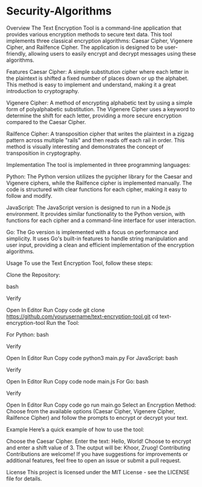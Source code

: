 # Security-Algorithms

Overview
The Text Encryption Tool is a command-line application that provides various encryption methods to secure text data. This tool implements three classical encryption algorithms: Caesar Cipher, Vigenere Cipher, and Railfence Cipher. The application is designed to be user-friendly, allowing users to easily encrypt and decrypt messages using these algorithms.

Features
Caesar Cipher: A simple substitution cipher where each letter in the plaintext is shifted a fixed number of places down or up the alphabet. This method is easy to implement and understand, making it a great introduction to cryptography.

Vigenere Cipher: A method of encrypting alphabetic text by using a simple form of polyalphabetic substitution. The Vigenere Cipher uses a keyword to determine the shift for each letter, providing a more secure encryption compared to the Caesar Cipher.

Railfence Cipher: A transposition cipher that writes the plaintext in a zigzag pattern across multiple "rails" and then reads off each rail in order. This method is visually interesting and demonstrates the concept of transposition in cryptography.

Implementation
The tool is implemented in three programming languages:

Python: The Python version utilizes the pycipher library for the Caesar and Vigenere ciphers, while the Railfence cipher is implemented manually. The code is structured with clear functions for each cipher, making it easy to follow and modify.

JavaScript: The JavaScript version is designed to run in a Node.js environment. It provides similar functionality to the Python version, with functions for each cipher and a command-line interface for user interaction.

Go: The Go version is implemented with a focus on performance and simplicity. It uses Go's built-in features to handle string manipulation and user input, providing a clean and efficient implementation of the encryption algorithms.

Usage
To use the Text Encryption Tool, follow these steps:

Clone the Repository:

bash

Verify

Open In Editor
Run
Copy code
git clone https://github.com/yourusername/text-encryption-tool.git
cd text-encryption-tool
Run the Tool:

For Python:
bash

Verify

Open In Editor
Run
Copy code
python3 main.py
For JavaScript:
bash

Verify

Open In Editor
Run
Copy code
node main.js
For Go:
bash

Verify

Open In Editor
Run
Copy code
go run main.go
Select an Encryption Method: Choose from the available options (Caesar Cipher, Vigenere Cipher, Railfence Cipher) and follow the prompts to encrypt or decrypt your text.

Example
Here’s a quick example of how to use the tool:

Choose the Caesar Cipher.
Enter the text: Hello, World!
Choose to encrypt and enter a shift value of 3.
The output will be: Khoor, Zruog!
Contributing
Contributions are welcome! If you have suggestions for improvements or additional features, feel free to open an issue or submit a pull request.

License
This project is licensed under the MIT License - see the LICENSE file for details.
